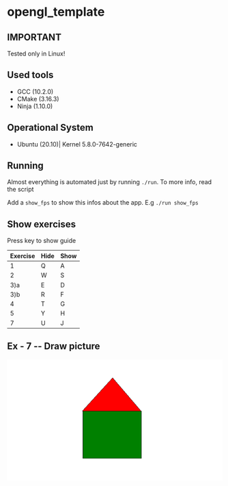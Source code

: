# **opengl_template**

## **IMPORTANT**

Tested only in Linux!

## **Used tools**

* GCC (10.2.0)
* CMake (3.16.3)
* Ninja (1.10.0)

## **Operational System**

* Ubuntu (20.10)| Kernel 5.8.0-7642-generic

## **Running**

Almost everything is automated just by running `./run`. To more info, read the script

Add a `show_fps` to show this infos about the app. E.g `./run show_fps`

## Show exercises

Press key to show guide

| Exercise | Hide | Show |
|----------|------|------|
| 1        | Q    | A    |
| 2        | W    | S    |
| 3)a      | E    | D    |
| 3)b      | R    | F    |
| 4        | T    | G    |
| 5        | Y    | H    |
| 7        | U    | J    |

## Ex - 7 -- Draw picture

![Draw Pic](./casa.png)

